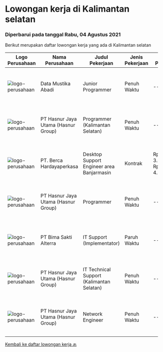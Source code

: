 
  # Lowongan kerja di Kalimantan selatan

  ### Diperbarui pada tanggal Rabu, 04 Agustus 2021

  Berikut merupakan daftar lowongan kerja yang ada di Kalimantan selatan

  |Logo Perusahaan | Nama Perusahaan | Judul Pekerjaan | Jenis Pekerjaan | Gaji Pekerjaan | Lokasi | Deskripsi | Tanggal diunggah | Pranala |
  | -------------- | --------------- | --------------- | --------- | --------- | -------------- | ------- | ----------- | ----------- |
  |![logo-perusahaan](https://image-service-cdn.seek.com.au/3e5fecba6d669c5692a95e963ae9050983e92375/ee4dce1061f3f616224767ad58cb2fc751b8d2dc)|Data Mustika Abadi|Junior Programmer|Penuh Waktu|---|Banjarmasin|Requirements: Menguasai JS,PHP, CSS Menguasai database Mssql Server &amp; MySql Mampu dan bisa dengan RadStudio 10.3 menjadi nilai plus Mampu dan bisa...|Selasa, 03 Agustus 2021|https://www.jobstreet.co.id/id/job/junior-programmer-3592100?token=0~50dabc96-a6d7-4ab0-8aff-a225520ffc7d&sectionRank=1&jobId=jobstreet-id-job-3592100|
|![logo-perusahaan](https://image-service-cdn.seek.com.au/ce6f66b5ddea48c0961eddc201a535616844de99/ee4dce1061f3f616224767ad58cb2fc751b8d2dc)|PT Hasnur Jaya Utama (Hasnur Group)|Programmer (Kalimantan Selatan)|Penuh Waktu|---|Banjarbaru|Job Descriptions:  Develops code and creates customized applications to enhance product based on business needs Investigates and resolves matters of...|Rabu, 04 Agustus 2021|https://www.jobstreet.co.id/id/job/programmer-kalimantan-selatan-3592525?token=0~50dabc96-a6d7-4ab0-8aff-a225520ffc7d&sectionRank=2&jobId=jobstreet-id-job-3592525|
|![logo-perusahaan](https://image-service-cdn.seek.com.au/0c900ac2b5b1a2cf9bee651ce5d069e68ff14c92/ee4dce1061f3f616224767ad58cb2fc751b8d2dc)|PT. Berca Hardayaperkasa|Desktop Support Engineer area Banjarmasin|Kontrak|Rp. 3.000.000-Rp. 4.200.000|Banjarmasin|Delivery the implementation and provide PC, Printer, and Networking. Analyze and diagnose technical issues and give fast problem resolution Technical...|Rabu, 04 Agustus 2021|https://www.jobstreet.co.id/id/job/desktop-support-engineer-area-banjarmasin-3592627?token=0~50dabc96-a6d7-4ab0-8aff-a225520ffc7d&sectionRank=3&jobId=jobstreet-id-job-3592627|
|![logo-perusahaan](https://image-service-cdn.seek.com.au/ce6f66b5ddea48c0961eddc201a535616844de99/ee4dce1061f3f616224767ad58cb2fc751b8d2dc)|PT Hasnur Jaya Utama (Hasnur Group)|Programmer|Penuh Waktu|---|Banjarbaru|Job Descriptions:  Develops code and creates customized applications to enhance product based on business needs Investigates and resolves matters of...|Sabtu, 24 Juli 2021|https://www.jobstreet.co.id/id/job/programmer-3575315?token=0~50dabc96-a6d7-4ab0-8aff-a225520ffc7d&sectionRank=4&jobId=jobstreet-id-job-3575315|
|![logo-perusahaan](https://image-service-cdn.seek.com.au/3b449304b19b7a5909fe2d6166b69cb2e3dfc9ad/ee4dce1061f3f616224767ad58cb2fc751b8d2dc)|PT Bima Sakti Alterra|IT Support (Implementator)|Paruh Waktu|---|Kalimantan Selatan|Deskripsi pekerjaan: membantu mengumpulkan informasi pengguna wajib pajak. Membantu melakukan instalasi POS dan BimaPHR. Memastikan data terkirim ke...|Senin, 12 Juli 2021|https://www.jobstreet.co.id/id/job/it-support-implementator-3576731?token=0~50dabc96-a6d7-4ab0-8aff-a225520ffc7d&sectionRank=5&jobId=jobstreet-id-job-3576731|
|![logo-perusahaan](https://image-service-cdn.seek.com.au/ce6f66b5ddea48c0961eddc201a535616844de99/ee4dce1061f3f616224767ad58cb2fc751b8d2dc)|PT Hasnur Jaya Utama (Hasnur Group)|IT Technical Support (Kalimantan Selatan)|Penuh Waktu|---|Banjarbaru|Age between 25 - 28 years old Candidate must possess at least a Bachelor's Degree, Engineering (Computer/Telecommunication) or equivalent At least 1...|Selasa, 06 Juli 2021|https://www.jobstreet.co.id/id/job/it-technical-support-kalimantan-selatan-3572216?token=0~50dabc96-a6d7-4ab0-8aff-a225520ffc7d&sectionRank=6&jobId=jobstreet-id-job-3572216|
|![logo-perusahaan](https://image-service-cdn.seek.com.au/ce6f66b5ddea48c0961eddc201a535616844de99/ee4dce1061f3f616224767ad58cb2fc751b8d2dc)|PT Hasnur Jaya Utama (Hasnur Group)|Network Engineer|Penuh Waktu|---|Kalimantan Selatan|Job Descriptions: Configure and install various network devices and services (e.g. routers, switches, firewalls, VPV, QoS) Perform network maintenance...|Selasa, 06 Juli 2021|https://www.jobstreet.co.id/id/job/network-engineer-3572220?token=0~50dabc96-a6d7-4ab0-8aff-a225520ffc7d&sectionRank=7&jobId=jobstreet-id-job-3572220|


  [Kembali ke daftar lowongan kerja 🔙](../README.md#daftar-lowongan-kerja)
  